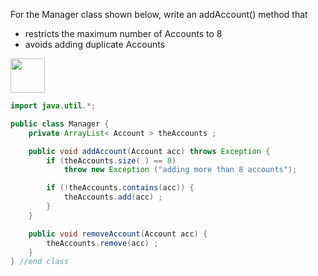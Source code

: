 <panel header="Q: For the Manager class, write an addAccount() method.">
<question has-input="true">

For the Manager class shown below, write an addAccount() method that

*	restricts the maximum number of Accounts to 8
*	avoids adding duplicate Accounts

<img src="{{baseUrl}}/errorHandling/defensiveProgramming/compulsoryAssociations/images/managerAccount.jpg" height="55" />
<p/>

<div slot="answer">

```java
import java.util.*;

public class Manager {
    private ArrayList< Account > theAccounts ;

    public void addAccount(Account acc) throws Exception {
        if (theAccounts.size( ) == 8)
            throw new Exception ("adding more than 8 accounts");

        if (!theAccounts.contains(acc)) {
            theAccounts.add(acc) ;
        }
    }

    public void removeAccount(Account acc) {
        theAccounts.remove(acc) ;
    }
} //end class
```

</div>
</question>
</panel>
